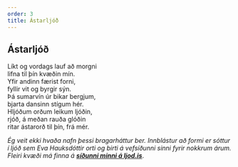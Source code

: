 ```yaml
---
order: 3
title: Ástarljóð
---
```


## Ástarljóð

Líkt og vordags lauf að morgni  
lifna til þín kvæðin mín.  
Yfir andinn færist forni,  
fyllir vit og byrgir sýn.  
Þá sumarvín úr bikar bergjum,  
bjarta dansinn stígum hér.  
Hljóðum orðum leikum ljóðin,  
rjóð, á meðan rauða glóðin  
ritar ástarorð til þín, frá mér.


*Ég veit ekki hvaða nafn þessi bragarháttur ber. Innblástur að formi er sóttur í ljóð sem Eva Hauksdóttir orti og birti á vefsíðunni sinni fyrir nokkrum árum. Fleiri kvæði má finna á* ***[síðunni minni á ljod.is](http://www.ljod.is/index.php/ljod/view_poet/3763)***.
